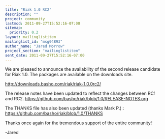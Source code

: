 ```yaml
---
title: "Riak 1.0 RC2"
description: ""
project: community
lastmod: 2011-09-27T15:52:16-07:00
sitemap:
  priority: 0.2
layout: mailinglistitem
mailinglist_id: "msg04893"
author_name: "Jared Morrow"
project_section: "mailinglistitem"
sent_date: 2011-09-27T15:52:16-07:00
---
```



We are pleased to announce the availability of the second release candidate
for Riak 1.0. The packages are available on the downloads site.

http://downloads.basho.com/riak/riak-1.0.0rc2/

The release notes have been updated to reflect the changes between RC1 and
RC2. https://github.com/basho/riak/blob/1.0/RELEASE-NOTES.org

The THANKS file has also been updated (thanks Mark P.) :
https://github.com/basho/riak/blob/1.0/THANKS

Thanks once again for the tremendous support of the entire community!

-Jared
